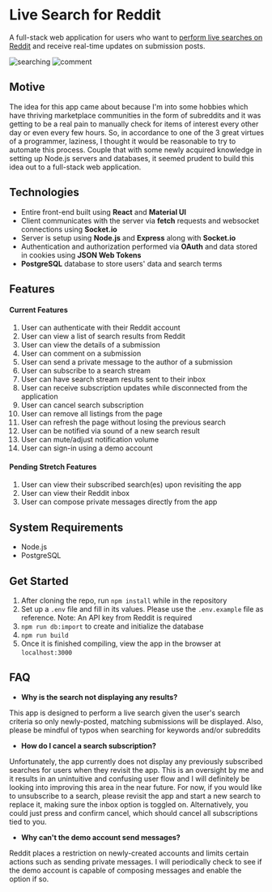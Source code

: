 # Live Search for Reddit

A full-stack web application for users who want to [perform live searches on Reddit](https://live-search-for-reddit.herokuapp.com/) and receive real-time updates on submission posts.

![searching](https://i.imgur.com/NhLsxAH.gif)
![comment](https://i.imgur.com/h23Ph01.gif)

Motive
-------
The idea for this app came about because I'm into some hobbies which have thriving marketplace communities in the form of subreddits and it was getting to be a real pain to manually check for items of interest every other day or even every few hours. So, in accordance to one of the 3 great virtues of a programmer, laziness, I thought it would be reasonable to try to automate this process. Couple that with some newly acquired knowledge in setting up Node.js servers and databases, it seemed prudent to build this idea out to a full-stack web application.

Technologies
------------
- Entire front-end built using **React** and **Material UI**
- Client communicates with the server via **fetch** requests and websocket connections using **Socket.io**
- Server is setup using **Node.js** and **Express** along with **Socket.io**
- Authentication and authorization performed via **OAuth** and data stored in cookies using **JSON Web Tokens**
- **PostgreSQL** database to store users' data and search terms

Features 
--------
#### Current Features
1) User can authenticate with their Reddit account
2) User can view a list of search results from Reddit
3) User can view the details of a submission
4) User can comment on a submission
5) User can send a private message to the author of a submission
6) User can subscribe to a search stream
7) User can have search stream results sent to their inbox
8) User can receive subscription updates while disconnected from the application
9) User can cancel search subscription
10) User can remove all listings from the page
11) User can refresh the page without losing the previous search
12) User can be notified via sound of a new search result
13) User can mute/adjust notification volume
14) User can sign-in using a demo account

#### Pending Stretch Features
1) User can view their subscribed search(es) upon revisiting the app
2) User can view their Reddit inbox
3) User can compose private messages directly from the app

System Requirements
-------------------
- Node.js
- PostgreSQL

Get Started
-----------
1) After cloning the repo, run `npm install` while in the repository
2) Set up a `.env` file and fill in its values. Please use the `.env.example` file as reference. Note: An API key from Reddit is required
3) `npm run db:import` to create and initialize the database
4) `npm run build` 
5) Once it is finished compiling, view the app in the browser at `localhost:3000`

FAQ
---
- **Why is the search not displaying any results?**

This app is designed to perform a live search given the user's search criteria so only newly-posted, matching submissions will be displayed. Also, please be mindful of typos when searching for keywords and/or subreddits

- **How do I cancel a search subscription?**

Unfortunately, the app currently does not display any previously subscribed searches for users when they revisit the app. This is an oversight by me and it results in an unintuitive and confusing user flow and I will definitely be looking into improving this area in the near future. For now, if you would like to unsubscribe to a search, please revisit the app and start a new search to replace it, making sure the inbox option is toggled on. Alternatively, you could just press and confirm cancel, which should cancel all subscriptions tied to you.

- **Why can't the demo account send messages?**

Reddit places a restriction on newly-created accounts and limits certain actions such as sending private messages. I will periodically check to see if the demo account is capable of composing messages and enable the option if so.
